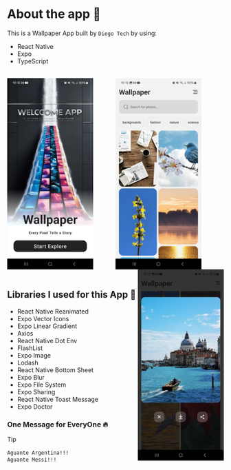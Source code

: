 # About the app 📱

This is a Wallpaper App built by `Diego Tech` by using:

- React Native
- Expo
- TypeScript

<br />

<div align="center">
  <img src="./assets/images/welcome-readme.jpg" width="200px" height="444px" align="left" alt="Welcome screen wallpaper app">
  <img src="./assets/images/home-readme.jpg" width="200px" height="444px" align="center" alt="Home screen wallpaper app">
  <img src="./assets/images/modal-readme.jpg" width="200px" height="444px" align="right" alt="Modal screen wallpaper app">
</div>

<br />

## Libraries I used for this App 🚀

- React Native Reanimated
- Expo Vector Icons
- Expo Linear Gradient
- Axios
- React Native Dot Env
- FlashList
- Expo Image
- Lodash
- React Native Bottom Sheet
- Expo Blur
- Expo File System
- Expo Sharing
- React Native Toast Message
- Expo Doctor

### One Message for EveryOne 🔥

> [!TIP]
> ```shell
> Aguante Argentina!!!
> Aguante Messi!!!
> ```